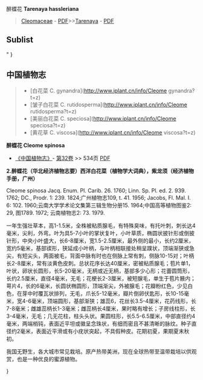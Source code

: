 醉蝶花 **Tarenaya hassleriana**

> [Cleomaceae](http://www.iplant.cn/info/Cleomaceae?t=foc) - [PDF](http://www.iplant.cn/foc/pdf/Cleomaceae.pdf)>>[Tarenaya](http://www.iplant.cn/info/Tarenaya?t=foc) - [PDF](http://www.iplant.cn/foc/pdf/Tarenaya.pdf)


## Sublist
"
}

## 中国植物志

> * [白花菜  C.  gynandra](http://www.iplant.cn/info/Cleome gynandra?t=z)
> * [皱子白花菜  C.  rutidosperma](http://www.iplant.cn/info/Cleome rutidosperma?t=z)
> * [美丽白花菜  C.  speciosa](http://www.iplant.cn/info/Cleome speciosa?t=z)
> * [黄花草  C.  viscosa](http://www.iplant.cn/info/Cleome viscosa?t=z)


**醉蝶花 Cleome spinosa**

* [《中国植物志》](http://www.iplant.cn/frps)- [第32卷](http://www.iplant.cn/frps/vol/32) >> 534页 [PDF](http://www.iplant.cn/frps/pdf/32/534.pdf)


**2.醉蝶花（华北经济植物志要）西洋白花菜（植物学大词典），紫龙须（经济植物手册，广州）**

Cleome spinosa Jacq. Enum. Pl. Carib. 26. 1760; Linn. Sp. Pl. ed. 2. 939. 1762; DC., Prodr. 1: 239. 1824;广州植物志109, t. 41. 1956; Jacobs, Fl. Mal. I. 6: 102. 1960;云南大学学术论文集第三辑生物分册15. 1964;中国高等植物图鉴2: 29, 图1789. 1972; 云南植物志2: 73. 1979.

一年生强壮草本，高1-1.5米，全株被粘质腺毛，有特殊臭味，有托叶刺，刺长达4毫米，尖利，外弯。叶为具5-7小叶的掌状复叶，小叶草质，椭圆状披针形或倒披针形，中央小叶盛大，长6-8厘米，宽1.5-2.5厘米，最外侧的最小，长约2厘米，宽约5毫米，基部锲形，狭延成小叶柄，与叶柄相联接处稍呈蹼状，顶端渐狭或急尖，有短尖头，两面被毛，背面中脉有时也在侧脉上常有刺，侧脉10-15对；叶柄长2-8厘米，常有淡黄色皮刺。总状花序长达40厘米，密被粘质腺毛；苞片单1，叶状，卵状长圆形，长5-20毫米，无柄或近无柄，基部多少心形；花蕾圆筒形，长约2.5厘米，直径4毫米，无毛；花梗长2-3厘米，被短腺毛，单生于苞片腋内；萼片4，长的6毫米，长圆状椭圆形，顶端渐尖，外被腺毛；花瓣粉红色，少见白色，在芽中时覆瓦状排列，无毛，爪长5-12毫米，瓣片倒卵伏匙形，长10-15毫米，宽4-6毫米，顶端圆形，基部渐狭；雄蕊6，花丝长3.5-4厘米，花药线形，长7-8毫米；雌雄蕊柄长1-3毫米；雌蕊柄长4厘米，果时略有增长；子房线柱形，长3-4毫米，无毛；几无花柱，柱头头状。果圆柱形，长5.5-6.5厘米，中部直径约4毫米，两端梢钝，表面近平坦或徽呈念珠状，有细而密且不甚清晰的脉纹。种子直径约2毫米，表面近平滑或有小疣状突起，不具假种皮。花期初夏，果期夏末秋初。

我国无野生，各大城市常见栽培。原产热带美洲，现在全球热带至温带栽培以供观赏，也是一种优良的蜜源植物。



}